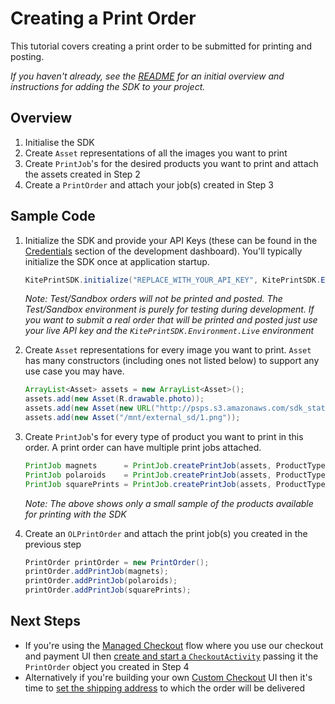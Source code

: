 Creating a Print Order
==============

This tutorial covers creating a print order to be submitted for printing and posting.

_If you haven't already, see the [README](../README.md) for an initial overview and instructions for adding the SDK to your project._


Overview
--------
1. Initialise the SDK
2. Create `Asset` representations of all the images you want to print
3. Create `PrintJob`'s for the desired products you want to print and attach the assets created in Step 2
4. Create a `PrintOrder` and attach your job(s) created in Step 3


Sample Code
-----------

1. Initialize the SDK and provide your API Keys (these can be found in the [Credentials](https://www.kite.ly/accounts/credentials/) section of the development dashboard). You'll typically initialize the SDK once at application startup.

    ```java
    KitePrintSDK.initialize("REPLACE_WITH_YOUR_API_KEY", KitePrintSDK.Environment.TEST);
    ```

    *Note: Test/Sandbox orders will not be printed and posted. The Test/Sandbox environment is purely for testing during development. If you want to submit a real order that will be printed and posted just use your live API key and the `KitePrintSDK.Environment.Live` environment*

2. Create `Asset` representations for every image you want to print. `Asset` has many constructors (including ones not listed below) to support any use case you may have.

    ```java
    ArrayList<Asset> assets = new ArrayList<Asset>();
    assets.add(new Asset(R.drawable.photo));
    assets.add(new Asset(new URL("http://psps.s3.amazonaws.com/sdk_static/4.jpg")));
    assets.add(new Asset("/mnt/external_sd/1.png"));
    ```

3. Create `PrintJob`'s for every type of product you want to print in this order. A print order can have multiple print jobs attached.

    ```java
    PrintJob magnets      = PrintJob.createPrintJob(assets, ProductType.MAGNETS);
    PrintJob polaroids    = PrintJob.createPrintJob(assets, ProductType.POLAROIDS);
    PrintJob squarePrints = PrintJob.createPrintJob(assets, ProductType.SQUARES);
    ```
    
     *Note: The above shows only a small sample of the products available for printing with the SDK*
4. Create an `OLPrintOrder` and attach the print job(s) you created in the previous step

    ```java
    PrintOrder printOrder = new PrintOrder();
    printOrder.addPrintJob(magnets);
    printOrder.addPrintJob(polaroids);
    printOrder.addPrintJob(squarePrints);   
    ```
    
Next Steps
----------

- If you're using the [Managed Checkout](../README.md#managed-checkout) flow where you use our checkout and payment UI then
[create and start a `CheckoutActivity`](managed_checkout.md) passing it the `PrintOrder` object you created in Step 4
- Alternatively if you're building your own [Custom Checkout](../README.md#custom-checkout) UI then it's time to [set the shipping address](shipping.md) to which the order will be delivered